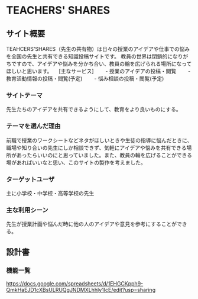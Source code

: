 # TEACHERS' SHARES
## サイト概要
TEAHCERS'SHARES（先生の共有物）は日々の授業のアイデアや仕事での悩みを全国の先生と共有できる知識投稿サイトです。
教員の世界は閉鎖的になりがちですので、アイデアや悩みを分かち合い、教員の輪を広げられる場所になってほしいと思います。
　[主なサービス]
　　- 授業のアイデアの投稿・閲覧
　　- 教育活動情報の投稿・閲覧(予定)
　　- 悩み相談の投稿・閲覧(予定)

### サイトテーマ
先生たちのアイデアを共有できるようにして、教育をより良いものにする。

### テーマを選んだ理由
前職で授業のワークシートなどネタがほしいときや生徒の指導に悩んだときに、職場や知り合いの先生にしか相談できず、気軽にアイデアや悩みを共有できる場所があったらいいのにと思っていました。また、教員の輪を広げることができる場があればいいなと思い、このサイトの製作を考えました。

### ターゲットユーザ
主に小学校・中学校・高等学校の先生

### 主な利用シーン
先生が授業計画や悩んだ時に他の人のアイデアや意見を参考にすることができる。

## 設計書

### 機能一覧
https://docs.google.com/spreadsheets/d/1EHGCKpph9-QmkHaEJD1cXBsULRUQgJNDMXLhhly1IcE/edit?usp=sharing



